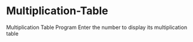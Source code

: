 # Multiplication-Table
Multiplication Table Program   Enter the number to display its multiplication table
